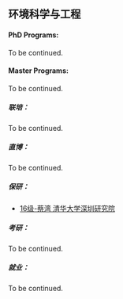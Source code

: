 ## 环境科学与工程

#### PhD Programs:

To be continued.

#### Master Programs:

To be continued.

##### 联培：

To be continued.

##### 直博：

To be continued.

##### 保研：
  - [16级-蔡湾 清华大学深圳研究院](grad-application/environmental-science-and-engineering/environmental-science-and-engineering/[CN]-16-caiwan.md)

##### 考研：

To be continued.

##### 就业：

To be continued.
